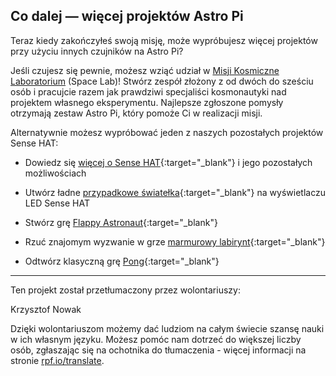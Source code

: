 ## Co dalej — więcej projektów Astro Pi

Teraz kiedy zakończyłeś swoją misję, może wypróbujesz więcej projektów przy użyciu innych czujników na Astro Pi?

Jeśli czujesz się pewnie, możesz wziąć udział w [Misji Kosmiczne Laboratorium](https://astro-pi.org/missions/space-lab/) (Space Lab)! Stwórz zespół złożony z od dwóch do sześciu osób i pracujcie razem jak prawdziwi specjaliści kosmonautyki nad projektem własnego eksperymentu. Najlepsze zgłoszone pomysły otrzymają zestaw Astro Pi, który pomoże Ci w realizacji misji.

Alternatywnie możesz wypróbować jeden z naszych pozostałych projektów Sense HAT:

+ Dowiedz się [więcej o Sense HAT](https://projects.raspberrypi.org/pl-PL/projects/getting-started-with-the-sense-hat){:target="_blank"} i jego pozostałych możliwościach

+ Utwórz ładne [przypadkowe światełka](https://projects.raspberrypi.org/pl-PL/projects/sense-hat-random-sparkles){:target="_blank"} na wyświetlaczu LED Sense HAT

+ Stwórz grę [Flappy Astronaut](https://projects.raspberrypi.org/pl-PL/projects/flappy-astronaut){:target="_blank"}

+ Rzuć znajomym wyzwanie w grze [marmurowy labirynt](https://projects.raspberrypi.org/pl-PL/projects/sense-hat-marble-maze){:target="_blank"}

+ Odtwórz klasyczną grę [Pong](https://projects.raspberrypi.org/pl-PL/projects/sense-hat-pong){:target="_blank"}


***
Ten projekt został przetłumaczony przez wolontariuszy:

Krzysztof Nowak

Dzięki wolontariuszom możemy dać ludziom na całym świecie szansę nauki w ich własnym języku. Możesz pomóc nam dotrzeć do większej liczby osób, zgłaszając się na ochotnika do tłumaczenia - więcej informacji na stronie [rpf.io/translate](https://rpf.io/translate).
